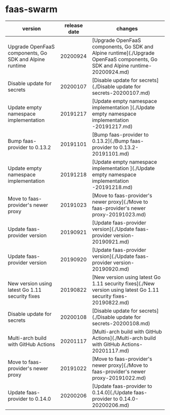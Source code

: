 # faas-swarm	


|version|release date|changes|
|---|---|---|
|Upgrade OpenFaaS components, Go SDK and Alpine runtime|20200924|[Upgrade OpenFaaS components, Go SDK and Alpine runtime](./Upgrade OpenFaaS components, Go SDK and Alpine runtime-20200924.md)|
|Disable update for secrets|20200107|[Disable update for secrets](./Disable update for secrets-20200107.md)|
|Update empty namespace implementation |20191217|[Update empty namespace implementation ](./Update empty namespace implementation -20191217.md)|
|Bump faas-provider to 0.13.2|20191101|[Bump faas-provider to 0.13.2](./Bump faas-provider to 0.13.2-20191101.md)|
|Update empty namespace implementation |20191218|[Update empty namespace implementation ](./Update empty namespace implementation -20191218.md)|
|Move to faas-provider's newer proxy|20191023|[Move to faas-provider's newer proxy](./Move to faas-provider's newer proxy-20191023.md)|
|Update faas-provider version|20190921|[Update faas-provider version](./Update faas-provider version-20190921.md)|
|Update faas-provider version|20190920|[Update faas-provider version](./Update faas-provider version-20190920.md)|
|New version using latest Go 1.11 security fixes|20190822|[New version using latest Go 1.11 security fixes](./New version using latest Go 1.11 security fixes-20190822.md)|
|Disable update for secrets|20200108|[Disable update for secrets](./Disable update for secrets-20200108.md)|
|Multi-arch build with GitHub Actions|20201117|[Multi-arch build with GitHub Actions](./Multi-arch build with GitHub Actions-20201117.md)|
|Move to faas-provider's newer proxy|20191022|[Move to faas-provider's newer proxy](./Move to faas-provider's newer proxy-20191022.md)|
|Update faas-provider to 0.14.0|20200206|[Update faas-provider to 0.14.0](./Update faas-provider to 0.14.0-20200206.md)|
